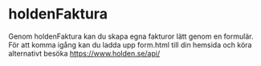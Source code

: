# holdenFaktura
Genom holdenFaktura kan du skapa egna fakturor lätt genom en formulär.
För att komma igång kan du ladda upp form.html till din hemsida och köra alternativt besöka https://www.holden.se/api/
